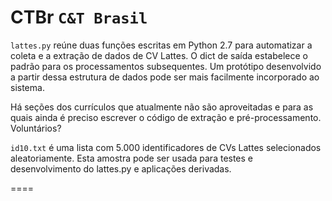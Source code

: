 # CTBr `C&T Brasil`

`lattes.py` reúne duas funções escritas em Python 2.7 para automatizar a coleta e a extração de dados de CV Lattes. O dict de saída estabelece o padrão para os processamentos subsequentes. Um protótipo desenvolvido a partir dessa estrutura de dados pode ser mais facilmente incorporado ao sistema.

Há seções dos currículos que atualmente não são aproveitadas e para as quais ainda é preciso escrever o código de extração e pré-processamento. Voluntários?

`id10.txt` é uma lista com 5.000 identificadores de CVs Lattes selecionados aleatoriamente. Esta amostra pode ser usada para testes e desenvolvimento do lattes.py e aplicações derivadas.

====
